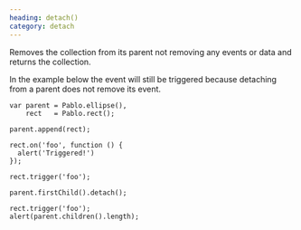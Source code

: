 ```yaml
--- 
heading: detach()
category: detach
---
```


Removes the collection from its parent not removing any events or data and returns the collection.

In the example below the event will still be triggered because detaching
from a parent does not remove its event.

    var parent = Pablo.ellipse(),
        rect   = Pablo.rect();

    parent.append(rect);

    rect.on('foo', function () {
      alert('Triggered!')
    });

    rect.trigger('foo');

    parent.firstChild().detach();

    rect.trigger('foo');
    alert(parent.children().length);

